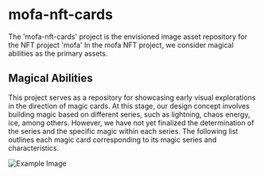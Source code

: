 # mofa-nft-cards
The 'mofa-nft-cards' project is the envisioned image asset repository for the NFT project 'mofa' In the mofa NFT project, we consider magical abilities as the primary assets. 

## Magical Abilities

This project serves as a repository for showcasing early visual explorations in the direction of magic cards. At this stage, our design concept involves building magic based on different series, such as lightning, chaos energy, ice, among others. However, we have not yet finalized the determination of the series and the specific magic within each series. The following list outlines each magic card corresponding to its magic series and characteristics.

![Example Image](https://github.com/holoi/mofa-nft-cards/blob/main/Documents/magic-list.png)
